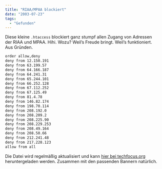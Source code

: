 ```yaml
---
title: "RIAA/MPAA blockiert"
date: "2003-07-23"
tags:
  - "Gefunden"
---
```


Diese kleine `.htaccess` blockiert ganz stumpf allen Zugang von Adressen der RIAA und MPAA. Hihi. Wozu? Weil’s Freude bringt. Weil’s funktioniert. Aus Gründen.

```bash
order allow,deny
deny from 12.150.191
deny from 63.199.57
deny from 64.166.187
deny from 64.241.31
deny from 65.244.101
deny from 66.252.128
deny from 67.112.252
deny from 67.125.49
deny from 81.4.78
deny from 146.82.174
deny from 198.70.114
deny from 208.192.0
deny from 208.209.2
deny from 208.225.90
deny from 208.229.253
deny from 208.49.164
deny from 208.50.66
deny from 212.241.48
deny from 217.228.123
allow from all
```

Die Datei wird regelmäßig aktualisiert und kann [hier bei techfocus.org](http://techfocus.org/comments.php?catid=17&id=3662) heruntergeladen werden. Zusammen mit den passenden Bannern natürlich.

